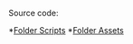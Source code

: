 Source code:

*[Folder Scripts](https://github.com/sashinovitasari/rekrutmen-labpro/tree/Eksplorasi2/Checkpoint_2/LegendOfFreja/Assets/Scripts)
*[Folder Assets](https://github.com/sashinovitasari/rekrutmen-labpro/tree/Eksplorasi2/Checkpoint_2/LegendOfFreja/Assets)
